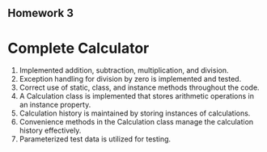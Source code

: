 
## Homework 3

# Complete Calculator 
1. Implemented addition, subtraction, multiplication, and division.
2. Exception handling for division by zero is implemented and tested.
3. Correct use of static, class, and instance methods throughout the code.
4. A Calculation class is implemented that stores arithmetic operations in an instance property.
5. Calculation history is maintained by storing instances of calculations.
6. Convenience methods in the Calculation class manage the calculation history effectively.
7. Parameterized test data is utilized for testing.
